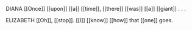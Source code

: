 DIANA
[[Once]] [[upon]] [[a]] [[time]], [[there]] [[was]] [[a]] [[giant]] . . . 

ELIZABETH
[[Oh]], [[stop]]. [[I]] [[know]] [[how]] that [[one]] goes.